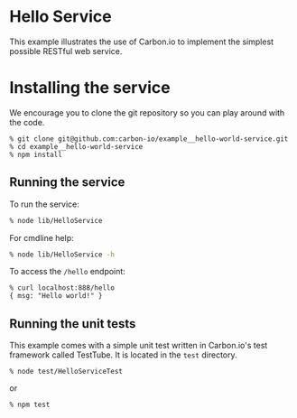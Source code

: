 # Hello Service

This example illustrates the use of Carbon.io to implement the simplest possible RESTful web service. 

# Installing the service

We encourage you to clone the git repository so you can play around
with the code. 

```
% git clone git@github.com:carbon-io/example__hello-world-service.git
% cd example__hello-world-service
% npm install
```

## Running the service

To run the service:

```sh
% node lib/HelloService
```

For cmdline help:

```sh
% node lib/HelloService -h
```

To access the ```/hello``` endpoint:

```
% curl localhost:888/hello
{ msg: "Hello world!" }
```

## Running the unit tests

This example comes with a simple unit test written in Carbon.io's test framework called TestTube. It is located in the ```test``` directory. 

```
% node test/HelloServiceTest
```

or 

```
% npm test
```

